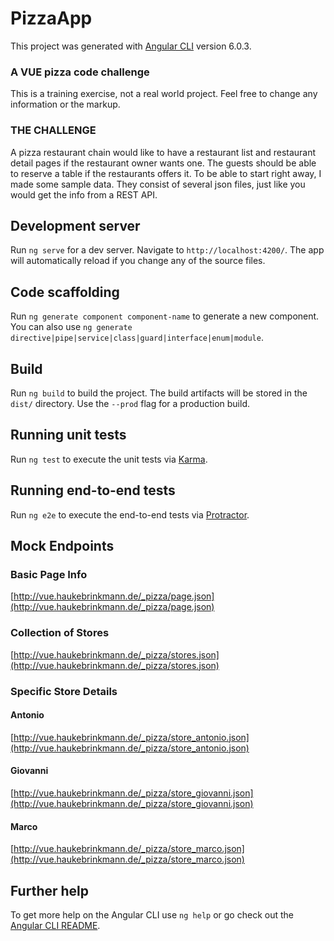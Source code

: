 # PizzaApp

This project was generated with [Angular CLI](https://github.com/angular/angular-cli) version 6.0.3.

### A VUE pizza code challenge
This is a training exercise, not a real world project. Feel free to change any information or the markup.

### THE CHALLENGE
A pizza restaurant chain would like to have a restaurant list and restaurant detail pages if the restaurant owner wants one. The guests should be able to reserve a table if the restaurants offers it.
To be able to start right away, I made some sample data. They consist of several json files, just like you would get the info from a REST API.

## Development server

Run `ng serve` for a dev server. Navigate to `http://localhost:4200/`. The app will automatically reload if you change any of the source files.

## Code scaffolding

Run `ng generate component component-name` to generate a new component. You can also use `ng generate directive|pipe|service|class|guard|interface|enum|module`.

## Build

Run `ng build` to build the project. The build artifacts will be stored in the `dist/` directory. Use the `--prod` flag for a production build.

## Running unit tests

Run `ng test` to execute the unit tests via [Karma](https://karma-runner.github.io).

## Running end-to-end tests

Run `ng e2e` to execute the end-to-end tests via [Protractor](http://www.protractortest.org/).

## Mock Endpoints

### Basic Page Info

[http://vue.haukebrinkmann.de/_pizza/page.json](http://vue.haukebrinkmann.de/_pizza/page.json)

### Collection of Stores

[http://vue.haukebrinkmann.de/_pizza/stores.json](http://vue.haukebrinkmann.de/_pizza/stores.json)

### Specific Store Details

#### Antonio

[http://vue.haukebrinkmann.de/_pizza/store_antonio.json](http://vue.haukebrinkmann.de/_pizza/store_antonio.json)

#### Giovanni

[http://vue.haukebrinkmann.de/_pizza/store_giovanni.json](http://vue.haukebrinkmann.de/_pizza/store_giovanni.json)

#### Marco

[http://vue.haukebrinkmann.de/_pizza/store_marco.json](http://vue.haukebrinkmann.de/_pizza/store_marco.json)


## Further help

To get more help on the Angular CLI use `ng help` or go check out the [Angular CLI README](https://github.com/angular/angular-cli/blob/master/README.md).
